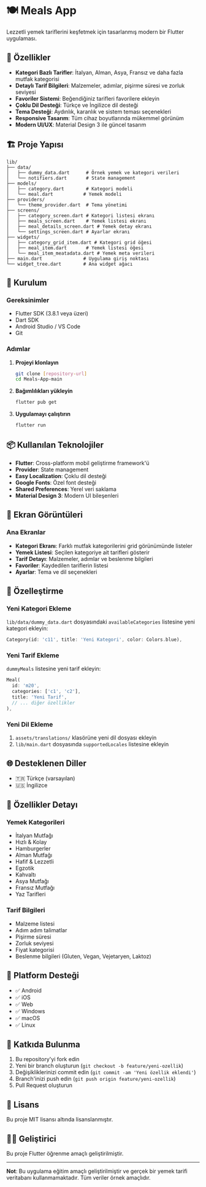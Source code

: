 # 🍽️ Meals App

Lezzetli yemek tariflerini keşfetmek için tasarlanmış modern bir Flutter uygulaması.

## 📱 Özellikler

- **Kategori Bazlı Tarifler**: İtalyan, Alman, Asya, Fransız ve daha fazla mutfak kategorisi
- **Detaylı Tarif Bilgileri**: Malzemeler, adımlar, pişirme süresi ve zorluk seviyesi
- **Favoriler Sistemi**: Beğendiğiniz tarifleri favorilere ekleyin
- **Çoklu Dil Desteği**: Türkçe ve İngilizce dil desteği
- **Tema Desteği**: Aydınlık, karanlık ve sistem teması seçenekleri
- **Responsive Tasarım**: Tüm cihaz boyutlarında mükemmel görünüm
- **Modern UI/UX**: Material Design 3 ile güncel tasarım

## 🏗️ Proje Yapısı

```
lib/
├── data/
│   ├── dummy_data.dart      # Örnek yemek ve kategori verileri
│   └── notifiers.dart       # State management
├── models/
│   ├── category.dart        # Kategori modeli
│   └── meal.dart           # Yemek modeli
├── providers/
│   └── theme_provider.dart  # Tema yönetimi
├── screens/
│   ├── category_screen.dart # Kategori listesi ekranı
│   ├── meals_screen.dart    # Yemek listesi ekranı
│   ├── meal_details_screen.dart # Yemek detay ekranı
│   └── settings_screen.dart # Ayarlar ekranı
├── widgets/
│   ├── category_grid_item.dart # Kategori grid öğesi
│   ├── meal_item.dart       # Yemek listesi öğesi
│   └── meal_item_meatadata.dart # Yemek meta verileri
├── main.dart               # Uygulama giriş noktası
└── widget_tree.dart        # Ana widget ağacı
```

## 🚀 Kurulum

### Gereksinimler

- Flutter SDK (3.8.1 veya üzeri)
- Dart SDK
- Android Studio / VS Code
- Git

### Adımlar

1. **Projeyi klonlayın**
   ```bash
   git clone [repository-url]
   cd Meals-App-main
   ```

2. **Bağımlılıkları yükleyin**
   ```bash
   flutter pub get
   ```

3. **Uygulamayı çalıştırın**
   ```bash
   flutter run
   ```

## 📦 Kullanılan Teknolojiler

- **Flutter**: Cross-platform mobil geliştirme framework'ü
- **Provider**: State management
- **Easy Localization**: Çoklu dil desteği
- **Google Fonts**: Özel font desteği
- **Shared Preferences**: Yerel veri saklama
- **Material Design 3**: Modern UI bileşenleri

## 🎨 Ekran Görüntüleri

### Ana Ekranlar
- **Kategori Ekranı**: Farklı mutfak kategorilerini grid görünümünde listeler
- **Yemek Listesi**: Seçilen kategoriye ait tarifleri gösterir
- **Tarif Detayı**: Malzemeler, adımlar ve beslenme bilgileri
- **Favoriler**: Kaydedilen tariflerin listesi
- **Ayarlar**: Tema ve dil seçenekleri

## 🔧 Özelleştirme

### Yeni Kategori Ekleme
`lib/data/dummy_data.dart` dosyasındaki `availableCategories` listesine yeni kategori ekleyin:

```dart
Category(id: 'c11', title: 'Yeni Kategori', color: Colors.blue),
```

### Yeni Tarif Ekleme
`dummyMeals` listesine yeni tarif ekleyin:

```dart
Meal(
  id: 'm20',
  categories: ['c1', 'c2'],
  title: 'Yeni Tarif',
  // ... diğer özellikler
),
```

### Yeni Dil Ekleme
1. `assets/translations/` klasörüne yeni dil dosyası ekleyin
2. `lib/main.dart` dosyasında `supportedLocales` listesine ekleyin

## 🌐 Desteklenen Diller

- 🇹🇷 Türkçe (varsayılan)
- 🇺🇸 İngilizce

## 🎯 Özellikler Detayı

### Yemek Kategorileri
- İtalyan Mutfağı
- Hızlı & Kolay
- Hamburgerler
- Alman Mutfağı
- Hafif & Lezzetli
- Egzotik
- Kahvaltı
- Asya Mutfağı
- Fransız Mutfağı
- Yaz Tarifleri

### Tarif Bilgileri
- Malzeme listesi
- Adım adım talimatlar
- Pişirme süresi
- Zorluk seviyesi
- Fiyat kategorisi
- Beslenme bilgileri (Gluten, Vegan, Vejetaryen, Laktoz)

## 📱 Platform Desteği

- ✅ Android
- ✅ iOS
- ✅ Web
- ✅ Windows
- ✅ macOS
- ✅ Linux

## 🤝 Katkıda Bulunma

1. Bu repository'yi fork edin
2. Yeni bir branch oluşturun (`git checkout -b feature/yeni-ozellik`)
3. Değişikliklerinizi commit edin (`git commit -am 'Yeni özellik eklendi'`)
4. Branch'inizi push edin (`git push origin feature/yeni-ozellik`)
5. Pull Request oluşturun

## 📄 Lisans

Bu proje MIT lisansı altında lisanslanmıştır.

## 👨‍💻 Geliştirici

Bu proje Flutter öğrenme amaçlı geliştirilmiştir.

---

**Not**: Bu uygulama eğitim amaçlı geliştirilmiştir ve gerçek bir yemek tarifi veritabanı kullanmamaktadır. Tüm veriler örnek amaçlıdır.

